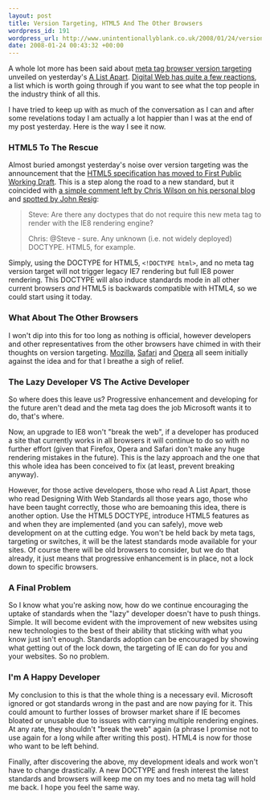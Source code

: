 ```yaml
---
layout: post
title: Version Targeting, HTML5 And The Other Browsers
wordpress_id: 191
wordpress_url: http://www.unintentionallyblank.co.uk/2008/01/24/version-targeting-html5-and-the-other-browsers/
date: 2008-01-24 00:43:32 +00:00
---
```

<p>A whole lot more has been said about <a href="http://www.unintentionallyblank.co.uk/2008/01/23/version-targeting-for-ie8-developer-wars-my-thoughts/">meta tag browser version targeting</a> unveiled on yesterday's <a href="http://alistapart.com/issues/251">A List Apart</a>. <a href="http://www.digital-web.com/news/2008/01/IE8_Version_Targeting_causes_quite_a_stir">Digital Web has quite a few reactions</a>, a list which is worth going through if you want to see what the top people in the industry think of all this.</p>

<p>I have tried to keep up with as much of the conversation as I can and after some revelations today I am actually a lot happier than I was at the end of my post yesterday. Here is the way I see it now.</p>

<h3>HTML5 To The Rescue</h3>

<p>Almost buried amongst yesterday's noise over version targeting was the announcement that the <a href="http://blog.whatwg.org/html-5-published-as-w3c-first-public-working-draft">HTML5 specification has moved to First Public Working Draft</a>. This is a step along the road to a new standard, but it coincided with <a href="http://blogs.msdn.com/cwilso/archive/2008/01/22/i-feel-happy-too.aspx#7203075">a simple comment left by Chris Wilson on his personal blog</a> and <a href="http://ejohn.org/blog/html5-doctype/">spotted by John Resig</a>:</p>

<blockquote><p>Steve: Are there any doctypes that do not require this new meta tag to render with the IE8 rendering engine?</p>
<p>Chris: @Steve - sure.  Any unknown (i.e. not widely deployed) DOCTYPE.  HTML5, for example.</p></blockquote>

<p>Simply, using the DOCTYPE for HTML5, <code class="inline">&lt;!DOCTYPE html&gt;</code>, and no meta tag version target will not trigger legacy IE7 rendering but full IE8 power rendering. This DOCTYPE will also induce standards mode in all other current browsers <em>and</em> HTML5 is backwards compatible with HTML4, so we could start using it today.</p>

<h3>What About The Other Browsers</h3>

<p>I won't dip into this for too long as nothing is official, however developers and other representatives from the other browsers have chimed in with their thoughts on version targeting. <a href="http://weblogs.mozillazine.org/roc/archives/2008/01/post_2.html">Mozilla</a>, <a href="http://webkit.org/blog/155/versioning-compatibility-and-standards/">Safari</a> and <a href="http://annevankesteren.nl/2008/01/ie-lock-in">Opera</a> all seem initially against the idea and for that I breathe a sigh of relief.</p>

<h3>The Lazy Developer VS The Active Developer</h3>

<p>So where does this leave us? Progressive enhancement and developing for the future aren't dead and the meta tag does the job Microsoft wants it to do, that's where.</p>

<p>Now, an upgrade to IE8 won't "break the web", if a developer has produced a site that currently works in all browsers it will continue to do so with no further effort (given that Firefox, Opera and Safari don't make any huge rendering mistakes in the future). This is the lazy approach and the one that this whole idea has been conceived to fix (at least, prevent breaking anyway).</p>

<p>However, for those active developers, those who read A List Apart, those who read Designing With Web Standards all those years ago, those who have been taught correctly, those who are bemoaning this idea, there is another option. Use the HTML5 DOCTYPE, introduce HTML5 features as and when they are implemented (and you can safely), move web development on at the cutting edge. You won't be held back by meta tags, targeting or switches, it will be the latest standards mode available for your sites. Of course there will be old browsers to consider, but we do that already, it just means that progressive enhancement is in place, not a lock down to specific browsers.</p>

<h3>A Final Problem</h3>

<p>So I know what you're asking now, how do we continue encouraging the uptake of standards when the "lazy" developer doesn't have to push things. Simple. It will become evident with the improvement of new websites using new technologies to the best of their ability that sticking with what you know just isn't enough. Standards adoption can be encouraged by showing what getting out of the lock down, the targeting of IE can do for you and your websites. So no problem.</p>

<h3>I'm A Happy Developer</h3>

<p>My conclusion to this is that the whole thing is a necessary evil. Microsoft ignored or got standards wrong in the past and are now paying for it. This could amount to further losses of browser market share if IE becomes bloated or unusable due to issues with carrying multiple rendering engines. At any rate, they shouldn't "break the web" again (a phrase I promise not to use again for a long while after writing this post). HTML4 is now for those who want to be left behind.</p>

<p>Finally, after discovering the above, my development ideals and work won't have to change drastically. A new DOCTYPE and fresh interest the latest standards and browsers will keep me on my toes and no meta tag will hold me back. I hope you feel the same way.</p>
